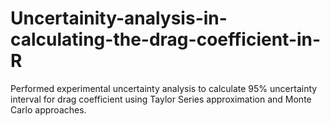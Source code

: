 # Uncertainity-analysis-in-calculating-the-drag-coefficient-in-R
Performed experimental uncertainty analysis to calculate 95% uncertainty interval for drag coefficient using Taylor Series approximation and Monte Carlo approaches.
